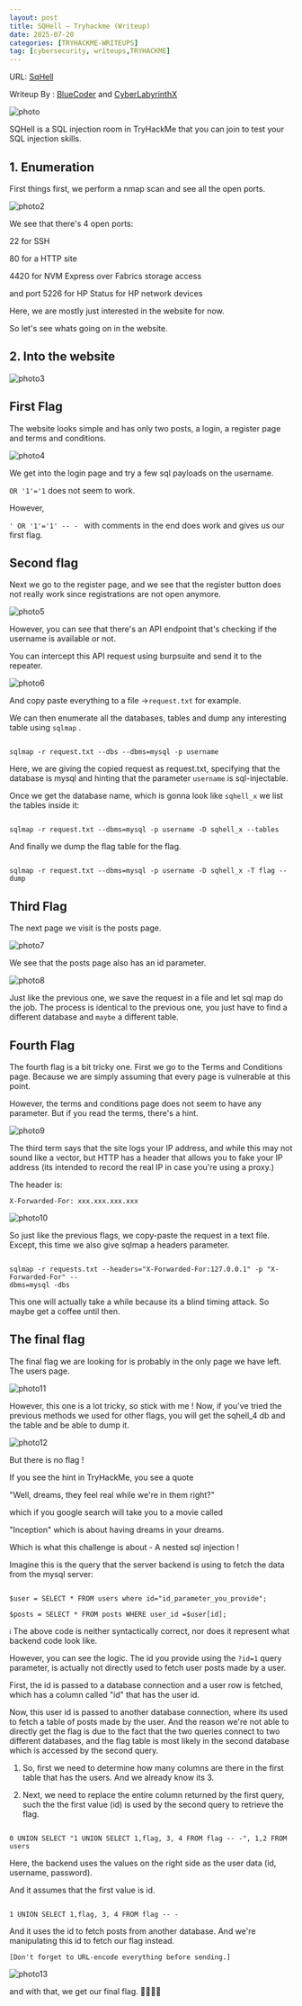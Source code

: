 ```yaml
---
layout: post
title: SQHell — Tryhackme (Writeup)
date: 2025-07-20
categories: [TRYHACKME-WRITEUPS]
tag: [cybersecurity, writeups,TRYHACKME]
---
```


URL: [SqHell](https://tryhackme.com/room/sqhell)

Writeup By : [BlueCoder](https://tryhackme.com/p/blueCoder) and [CyberLabyrinthX](https://cyberlabyrinthx.medium.com/)

![photo](/images/TryHackme-SQHELL/sqhell.png)

SQHell is a SQL injection room in TryHackMe that you can join to test your SQL injection skills.

## 1. Enumeration

First things first, we perform a nmap scan and see all the open ports.

![photo2](/images/TryHackme-SQHELL/Enumeration.png)

We see that there's 4 open ports:

22 for SSH

80 for a HTTP site

4420 for NVM Express over Fabrics storage access

and port 5226 for HP Status for HP network devices

Here, we are mostly just interested in the website for now.

So let's see whats going on in the website.

## 2. Into the website

![photo3](/images/TryHackme-SQHELL/intowebsite.png)

## First Flag

The website looks simple and has only two posts, a login, a register page and terms and conditions.

![photo4](/images/TryHackme-SQHELL/register_page.png)

We get into the login page and try a few sql payloads on the username.

`OR '1'='1` does not seem to work.

However,

`' OR '1'='1' -- - ` with comments in the end does work and gives us our first flag.

## Second flag

Next we go to the register page, and we see that the register button does not really work since
registrations are not open anymore.


![photo5](/images/TryHackme-SQHELL/no-longer.png)

However, you can see that there's an API endpoint that's checking if the username is available or not.

You can intercept this API request using burpsuite and send it to the repeater.

![photo6](/images/TryHackme-SQHELL/BURP.png)

And copy paste everything to a file ->`request.txt` for example.

We can then enumerate all the databases, tables and dump any interesting table using `sqlmap` .

```console

sqlmap -r request.txt --dbs --dbms=mysql -p username
```

Here, we are giving the copied request as request.txt, specifying that the database is mysql and hinting
that the parameter `username` is sql-injectable.

Once we get the database name, which is gonna look like `sqhell_x` we list the tables inside it:

```console

sqlmap -r request.txt --dbms=mysql -p username -D sqhell_x --tables
```

And finally we dump the flag table for the flag.

```console

sqlmap -r request.txt --dbms=mysql -p username -D sqhell_x -T flag --dump
```

## Third Flag

The next page we visit is the posts page.

![photo7](/images/TryHackme-SQHELL/posts.png)

We see that the posts page also has an id parameter.

![photo8](/images/TryHackme-SQHELL/id-param.png)

Just like the previous one, we save the request in a file and let sql map do the job. The process is identical
to the previous one, you just have to find a different database and `maybe` a different table.

## Fourth Flag

The fourth flag is a bit tricky one.
First we go to the Terms and Conditions page. Because we are simply assuming that every page is
vulnerable at this point.

However, the terms and conditions page does not seem to have any parameter. But if you read the terms,
there's a hint.

![photo9](/images/TryHackme-SQHELL/hint.png)

The third term says that the site logs your IP address, and while this may not sound like a vector, but
HTTP has a header that allows you to fake your IP address (its intended to record the real IP in case
you're using a proxy.)

The header is:

`X-Forwarded-For: xxx.xxx.xxx.xxx`

![photo10](/images/TryHackme-SQHELL/header-burp.png)

So just like the previous flags, we copy-paste the request in a text file. Except, this time we also give
sqlmap a headers parameter.


```console

sqlmap -r requests.txt --headers="X-Forwarded-For:127.0.0.1" -p "X-Forwarded-For" --
dbms=mysql -dbs
```

This one will actually take a while because its a blind timing attack. So maybe get a coffee until then.

## The final flag

The final flag we are looking for is probably in the only page we have left. The users page.

![photo11](/images/TryHackme-SQHELL/final-flag.png)

However, this one is a lot tricky, so stick with me !
Now, if you've tried the previous methods we used for other flags, you will get the sqhell_4 db and the
table and be able to dump it.

![photo12](/images/TryHackme-SQHELL/sqlmap-users.png)

But there is no flag !

If you see the hint in TryHackMe, you see a quote

"Well, dreams, they feel real while we're in them right?"

which if you google search will take you to a movie called

"Inception" which is about having dreams in your dreams.

Which is what this challenge is about - A nested sql injection !

Imagine this is the query that the server backend is using to fetch the data from the mysql server:

```console

$user = SELECT * FROM users where id="id_parameter_you_provide";

$posts = SELECT * FROM posts WHERE user_id =$user[id];

```
`ℹ` The above code is neither syntactically correct, nor does it represent what backend code look like.

However, you can see the logic. The id you provide using the `?id=1` query parameter, is actually not
directly used to fetch user posts made by a user.

First, the id is passed to a database connection and a user row is fetched, which has a column called "id"
that has the user id.


Now, this user id is passed to another database connection, where its used to fetch a table of posts made
by the user. And the reason we're not able to directly get the flag is due to the fact that the two queries
connect to two different databases, and the flag table is most likely in the second database which is
accessed by the second query.

1. So, first we need to determine how many columns are there in the first table that has the users. And
we already know its 3.

2. Next, we need to replace the entire column returned by the first query, such the the first value (id) is
used by the second query to retrieve the flag.


```console

0 UNION SELECT "1 UNION SELECT 1,flag, 3, 4 FROM flag -- -", 1,2 FROM users
```

Here, the backend uses the values on the right side as the user data (id, username, password).

And it assumes that the first value is id.

```console

1 UNION SELECT 1,flag, 3, 4 FROM flag -- -
```

And it uses the id to fetch posts from another database. And we're manipulating this id to fetch our flag
instead.

`[Don't forget to URL-encode everything before sending.]`

![photo13](/images/TryHackme-SQHELL/flag-end.png)

and with that, we get our final flag.
🥳🎉🎉🎉
